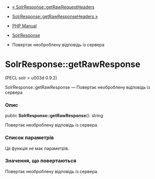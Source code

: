 - [«
SolrResponse::getRawRequestHeaders](solrresponse.getrawrequestheaders.md)
- [SolrResponse::getRawResponseHeaders
»](solrresponse.getrawresponseheaders.md)

- [PHP Manual](index.md)
- [SolrResponse](class.solrresponse.md)
- Повертає необроблену відповідь із сервера

# SolrResponse::getRawResponse

(PECL solr \> u003d 0.9.2)

SolrResponse::getRawResponse — Повертає необроблену відповідь із сервера

### Опис

public **SolrResponse::getRawResponse**(): string

Повертає необроблену відповідь із сервера.

### Список параметрів

Ця функція не має параметрів.

### Значення, що повертаються

Повертає необроблену відповідь із сервера.
